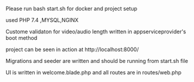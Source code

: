 Please run bash start.sh for docker and project setup

used PHP 7.4 ,MYSQL,NGINX

Custome validaton for video/audio length written in appserviceprovider's boot method

project can be seen in action at http://localhost:8000/

Migrations and seeder are written and should be running from start.sh file

UI is written in welcome.blade.php and all routes are in routes/web.php
